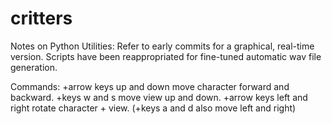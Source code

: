 # critters

Notes on Python Utilities:
Refer to early commits for a graphical, real-time version. Scripts
have been reappropriated for fine-tuned automatic wav file generation.

Commands: 
+arrow keys up and down move character forward and backward.
+keys w and s move view up and down.
+arrow keys left and right rotate character + view.
(+keys a and d also move left and right)
